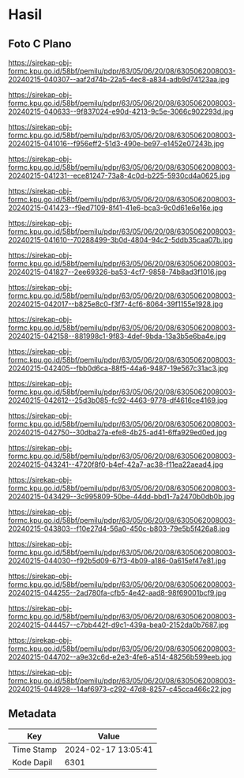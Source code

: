 # Hasil

## Foto C Plano

https://sirekap-obj-formc.kpu.go.id/58bf/pemilu/pdpr/63/05/06/20/08/6305062008003-20240215-040307--aaf2d74b-22a5-4ec8-a834-adb9d74123aa.jpg

https://sirekap-obj-formc.kpu.go.id/58bf/pemilu/pdpr/63/05/06/20/08/6305062008003-20240215-040633--9f837024-e90d-4213-9c5e-3066c902293d.jpg

https://sirekap-obj-formc.kpu.go.id/58bf/pemilu/pdpr/63/05/06/20/08/6305062008003-20240215-041016--f956eff2-51d3-490e-be97-e1452e07243b.jpg

https://sirekap-obj-formc.kpu.go.id/58bf/pemilu/pdpr/63/05/06/20/08/6305062008003-20240215-041231--ece81247-73a8-4c0d-b225-5930cd4a0625.jpg

https://sirekap-obj-formc.kpu.go.id/58bf/pemilu/pdpr/63/05/06/20/08/6305062008003-20240215-041423--f9ed7109-8f41-41e6-bca3-9c0d61e6e16e.jpg

https://sirekap-obj-formc.kpu.go.id/58bf/pemilu/pdpr/63/05/06/20/08/6305062008003-20240215-041610--70288499-3b0d-4804-94c2-5ddb35caa07b.jpg

https://sirekap-obj-formc.kpu.go.id/58bf/pemilu/pdpr/63/05/06/20/08/6305062008003-20240215-041827--2ee69326-ba53-4cf7-9858-74b8ad3f1016.jpg

https://sirekap-obj-formc.kpu.go.id/58bf/pemilu/pdpr/63/05/06/20/08/6305062008003-20240215-042017--b825e8c0-f3f7-4cf6-8064-39f1155e1928.jpg

https://sirekap-obj-formc.kpu.go.id/58bf/pemilu/pdpr/63/05/06/20/08/6305062008003-20240215-042158--881998c1-9f83-4def-9bda-13a3b5e6ba4e.jpg

https://sirekap-obj-formc.kpu.go.id/58bf/pemilu/pdpr/63/05/06/20/08/6305062008003-20240215-042405--fbb0d6ca-88f5-44a6-9487-19e567c31ac3.jpg

https://sirekap-obj-formc.kpu.go.id/58bf/pemilu/pdpr/63/05/06/20/08/6305062008003-20240215-042612--25d3b085-fc92-4463-9778-df4616ce4169.jpg

https://sirekap-obj-formc.kpu.go.id/58bf/pemilu/pdpr/63/05/06/20/08/6305062008003-20240215-042750--30dba27a-efe8-4b25-ad41-6ffa929ed0ed.jpg

https://sirekap-obj-formc.kpu.go.id/58bf/pemilu/pdpr/63/05/06/20/08/6305062008003-20240215-043241--4720f8f0-b4ef-42a7-ac38-f11ea22aead4.jpg

https://sirekap-obj-formc.kpu.go.id/58bf/pemilu/pdpr/63/05/06/20/08/6305062008003-20240215-043429--3c995809-50be-44dd-bbd1-7a2470b0db0b.jpg

https://sirekap-obj-formc.kpu.go.id/58bf/pemilu/pdpr/63/05/06/20/08/6305062008003-20240215-043803--f10e27d4-56a0-450c-b803-79e5b5f426a8.jpg

https://sirekap-obj-formc.kpu.go.id/58bf/pemilu/pdpr/63/05/06/20/08/6305062008003-20240215-044030--f92b5d09-67f3-4b09-a186-0a615ef47e81.jpg

https://sirekap-obj-formc.kpu.go.id/58bf/pemilu/pdpr/63/05/06/20/08/6305062008003-20240215-044255--2ad780fa-cfb5-4e42-aad8-98f69001bcf9.jpg

https://sirekap-obj-formc.kpu.go.id/58bf/pemilu/pdpr/63/05/06/20/08/6305062008003-20240215-044457--c7bb442f-d9c1-439a-bea0-2152da0b7687.jpg

https://sirekap-obj-formc.kpu.go.id/58bf/pemilu/pdpr/63/05/06/20/08/6305062008003-20240215-044702--a9e32c6d-e2e3-4fe6-a514-48256b599eeb.jpg

https://sirekap-obj-formc.kpu.go.id/58bf/pemilu/pdpr/63/05/06/20/08/6305062008003-20240215-044928--14af6973-c292-47d8-8257-c45cca466c22.jpg


## Metadata

| Key        | Value               |
| ---------- | ------------------- |
| Time Stamp | 2024-02-17 13:05:41 |
| Kode Dapil | 6301                |



